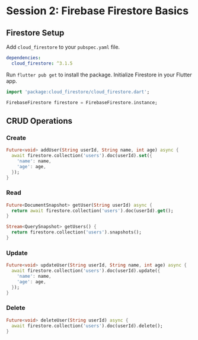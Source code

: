 # Session 2: Firebase Firestore Basics

## Firestore Setup

Add `cloud_firestore` to your `pubspec.yaml` file.

  ```yaml
  dependencies:
    cloud_firestore: ^3.1.5
  ```

Run `flutter pub get` to install the package.
Initialize Firestore in your Flutter app.

```dart
import 'package:cloud_firestore/cloud_firestore.dart';

FirebaseFirestore firestore = FirebaseFirestore.instance;
```

## CRUD Operations

### Create

```dart
Future<void> addUser(String userId, String name, int age) async {
  await firestore.collection('users').doc(userId).set({
    'name': name,
    'age': age,
  });
}
```

### Read

```dart
Future<DocumentSnapshot> getUser(String userId) async {
  return await firestore.collection('users').doc(userId).get();
}

Stream<QuerySnapshot> getUsers() {
  return firestore.collection('users').snapshots();
}
```

### Update

```dart
Future<void> updateUser(String userId, String name, int age) async {
  await firestore.collection('users').doc(userId).update({
    'name': name,
    'age': age,
  });
}
```

### Delete

```dart
Future<void> deleteUser(String userId) async {
  await firestore.collection('users').doc(userId).delete();
}
```

